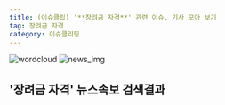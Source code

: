 ```yaml
---
title: (이슈클립) '**장려금 자격**' 관련 이슈, 기사 모아 보기
tag: 장려금 자격
category: 이슈클리핑
---
```

![wordcloud](https://s3.ap-northeast-2.amazonaws.com/lyrics101-wordcloud/2018-09-11-1536654361.png)
![news_img](https://user-images.githubusercontent.com/42597476/44507050-1206f400-a6e4-11e8-8d98-7ffbfebb353f.png)
## **'**장려금 자격**'** 뉴스속보 검색결과


